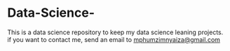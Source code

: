 # Data-Science-
This is a data science repository to keep my data science leaning projects.
if you want to contact me, send an email to mphumzimnyaiza@gmail.com
